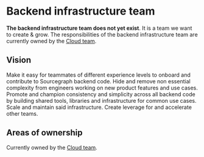 # Backend infrastructure team

**The backend infrastructure team does not yet exist**. It is a team we want to create & grow. The responsibilities of the backend infrastructure team are currently owned by the [Cloud team](../cloud/index.md).

## Vision

Make it easy for teammates of different experience levels to onboard and contribute to Sourcegraph backend code. Hide and remove non essential complexity from engineers working on new product features and use cases. Promote and champion consistency and simplicity across all backend code by building shared tools, libraries and infrastructure for common use cases. Scale and maintain said infrastructure. Create leverage for and accelerate other teams.

## Areas of ownership

Currently owned by the [Cloud team](../cloud/index.md#areas-of-ownership).
